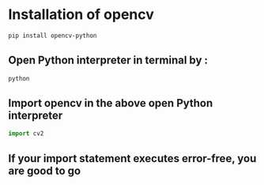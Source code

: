 

# Installation of opencv

```bash
pip install opencv-python
```

## Open Python interpreter in terminal by :

```bash
python
```

## Import opencv in the above open Python interpreter

```python
import cv2
```

## If your import statement executes error-free, you are good to go 